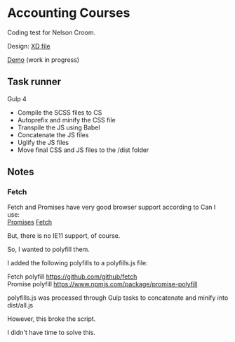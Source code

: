 # Accounting Courses

Coding test for Nelson Croom.

Design: [XD file](https://xd.adobe.com/view/e32b2883-a592-4385-4f5a-7fcefe945f8a-951a/screen/6481ffeb-3e29-41f2-9a7a-b25cf144a39d/Mobile)

[Demo](http://dev.robwakeman.com/accounting-courses/) (work in progress)

## Task runner

Gulp 4

- Compile the SCSS files to CS
- Autoprefix and minify the CSS file
- Transpile the JS using Babel
- Concatenate the JS files
- Uglify the JS files
- Move final CSS and JS files to the /dist folder

## Notes

### Fetch

Fetch and Promises have very good browser support according to Can I use:  
[Promises](https://caniuse.com/#search=promise)
[Fetch](https://caniuse.com/#search=fetch)

But, there is no IE11 support, of course.

So, I wanted to polyfill them.

I added the following polyfills to a polyfills.js file:

Fetch polyfill
https://github.com/github/fetch  
Promise polyfill
https://www.npmjs.com/package/promise-polyfill

polyfills.js was processed through Gulp tasks to concatenate and minify into dist/all.js

However, this broke the script.

I didn't have time to solve this.
